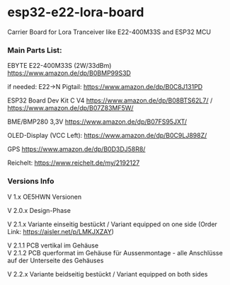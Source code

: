 # esp32-e22-lora-board
Carrier Board for Lora Tranceiver like E22-400M33S and ESP32 MCU

### Main Parts List:

EBYTE E22-400M33S (2W/33dBm) https://www.amazon.de/dp/B0BMP99S3D

if needed: E22->N Pigtail: https://www.amazon.de/dp/B0C8J131PD

ESP32 Board Dev Kit C V4 https://www.amazon.de/dp/B08BTS62L7/ / https://www.amazon.de/dp/B07Z83MF5W/

BME/BMP280 3,3V https://www.amazon.de/dp/B07FS95JXT/

OLED-Display (VCC Left): https://www.amazon.de/dp/B0C9LJ898Z/

GPS https://www.amazon.de/dp/B0D3DJ58R8/

Reichelt: https://www.reichelt.de/my/2192127



### Versions Info
V 1.x    OE5HWN Versionen

V 2.0.x  Design-Phase

V 2.1.x  Variante einseitig bestückt / Variant equipped on one side 
(Order Link: https://aisler.net/p/LMKJXZAY)

V 2.1.1  PCB vertikal im Gehäuse  
V 2.1.2  PCB querformat im Gehäuse für Aussenmontage - alle Anschlüsse auf der Unterseite des Gehäuses  

V 2.2.x  Variante beidseitig bestückt / Variant equipped on both sides
